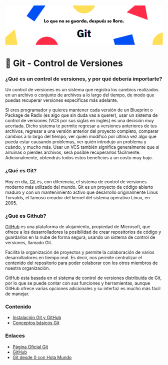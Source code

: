 ![Banner](./img/banner.png)

# 🌲 Git - Control de Versiones 

### ¿Qué es un control de versiones, y por qué debería importarte? 

Un control de versiones es un sistema que registra los cambios realizados en un archivo o conjunto de archivos a lo largo del tiempo, de modo que puedas recuperar versiones específicas más adelante. 

Si eres programador y quieres mantener cada versión de un Blueprint o Package de Radix (es algo que sin duda vas a querer), usar un sistema de control de versiones (VCS por sus siglas en inglés) es una decisión muy acertada. Dicho sistema te permite regresar a versiones anteriores de tus archivos, regresar a una versión anterior del proyecto completo, comparar cambios a lo largo del tiempo, ver quién modificó por última vez algo que pueda estar causando problemas, ver quién introdujo un problema y cuándo, y mucho más. Usar un VCS también significa generalmente que si arruinas o pierdes archivos, será posible recuperarlos fácilmente. Adicionalmente, obtendrás todos estos beneficios a un costo muy bajo.

### ¿Qué es Git?

Hoy en día, [Git](https://git-scm.com/) es, con diferencia, el sistema de control de versiones moderno más utilizado del mundo. Git es un proyecto de código abierto maduro y con un mantenimiento activo que desarrolló originalmente Linus Torvalds, el famoso creador del kernel del sistema operativo Linux, en 2005. 

### ¿Qué es Github?

[GitHub](https://github.com/) es una plataforma de alojamiento, propiedad de Microsoft, que ofrece a los desarrolladores la posibilidad de crear repositorios de código y guardarlos en la nube de forma segura, usando un sistema de control de versiones, llamado Git.

Facilita la organización de proyectos y permite la colaboración de varios desarrolladores en tiempo real. Es decir, nos permite centralizar el contenido del repositorio para poder colaborar con los otros miembros de nuestra organización.

GitHub esta basada en el sistema de control de versiones distribuida de Git, por lo que se puede contar con sus funciones y herramientas, aunque GitHub ofrece varias opciones adicionales y su interfaz es mucho más fácil de manejar.

### Contenido
- [Instalación Git y GitHub](/fundamentos/git/unidad1.md)
- [Conceptos básicos Git](/fundamentos/git/unidad2.md)

### Enlaces

- [Página Oficial Git](https://git-scm.com/)
- [GitHub](https://github.com/)
- [Git desde 0 con Hola Mundo](https://youtu.be/VdGzPZ31ts8)